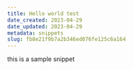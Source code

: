 ```yaml
---
title: Hello world test
date_created: 2023-04-29
date_updated: 2023-04-29
metadata: snippets
slug: fb8e21f9b7a2b346ed076fe125c6a164
---
```


this is a sample snippet